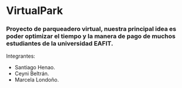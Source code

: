 # VirtualPark

### Proyecto de parqueadero virtual, nuestra principal idea es poder optimizar el tiempo y la manera de pago de muchos estudiantes de la universidad EAFIT.

Integrantes:
- Santiago Henao.
- Ceyni Beltrán.
- Marcela Londoño.
